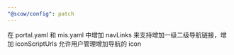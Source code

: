 ```yaml
---
"@scow/config": patch
---
```


在 portal.yaml 和 mis.yaml 中增加 navLinks 来支持增加一级二级导航链接，增加 iconScriptUrls 允许用户管理增加导航的 icon
